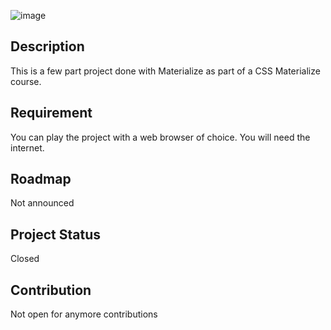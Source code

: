 ![image](https://static.thehoneycombers.com/wp-content/uploads/sites/2/2022/10/kris-plus-travel-hacks-singapore.jpg)

##  Description
This is a few part project done with Materialize as part of a CSS Materialize course.

##  Requirement
You can play the project with a web browser of choice. You will need the internet.

##  Roadmap
Not announced

##  Project Status
Closed

##  Contribution
Not open for anymore contributions





